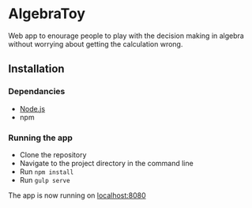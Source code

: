 # AlgebraToy

Web app to enourage people to play with the decision making in algebra without worrying about getting the calculation wrong.

## Installation 

### Dependancies
- [Node.js](https://nodejs.org/en/) 
- npm

### Running the app

- Clone the repository
- Navigate to the project directory in the command line
- Run `npm install`
- Run `gulp serve`


The app is now running on [localhost:8080](localhost:8080)
